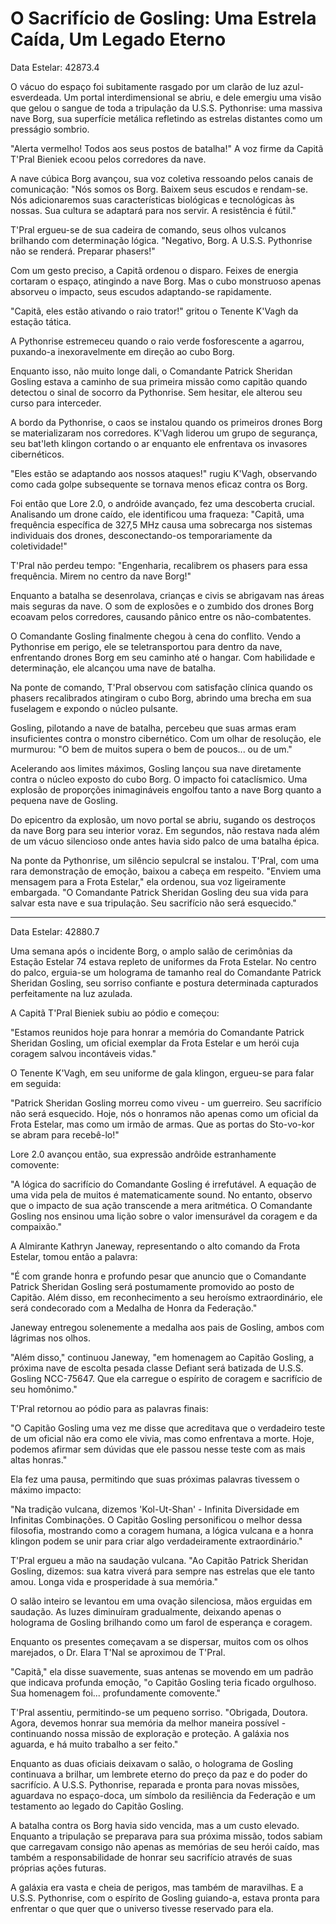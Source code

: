 # O Sacrifício de Gosling: Uma Estrela Caída, Um Legado Eterno

Data Estelar: 42873.4

O vácuo do espaço foi subitamente rasgado por um clarão de luz azul-esverdeada. Um portal interdimensional se abriu, e dele emergiu uma visão que gelou o sangue de toda a tripulação da U.S.S. Pythonrise: uma massiva nave Borg, sua superfície metálica refletindo as estrelas distantes como um presságio sombrio.

"Alerta vermelho! Todos aos seus postos de batalha!" A voz firme da Capitã T'Pral Bieniek ecoou pelos corredores da nave.

A nave cúbica Borg avançou, sua voz coletiva ressoando pelos canais de comunicação: "Nós somos os Borg. Baixem seus escudos e rendam-se. Nós adicionaremos suas características biológicas e tecnológicas às nossas. Sua cultura se adaptará para nos servir. A resistência é fútil."

T'Pral ergueu-se de sua cadeira de comando, seus olhos vulcanos brilhando com determinação lógica. "Negativo, Borg. A U.S.S. Pythonrise não se renderá. Preparar phasers!"

Com um gesto preciso, a Capitã ordenou o disparo. Feixes de energia cortaram o espaço, atingindo a nave Borg. Mas o cubo monstruoso apenas absorveu o impacto, seus escudos adaptando-se rapidamente.

"Capitã, eles estão ativando o raio trator!" gritou o Tenente K'Vagh da estação tática.

A Pythonrise estremeceu quando o raio verde fosforescente a agarrou, puxando-a inexoravelmente em direção ao cubo Borg.

Enquanto isso, não muito longe dali, o Comandante Patrick Sheridan Gosling estava a caminho de sua primeira missão como capitão quando detectou o sinal de socorro da Pythonrise. Sem hesitar, ele alterou seu curso para interceder.

A bordo da Pythonrise, o caos se instalou quando os primeiros drones Borg se materializaram nos corredores. K'Vagh liderou um grupo de segurança, seu bat'leth klingon cortando o ar enquanto ele enfrentava os invasores cibernéticos.

"Eles estão se adaptando aos nossos ataques!" rugiu K'Vagh, observando como cada golpe subsequente se tornava menos eficaz contra os Borg.

Foi então que Lore 2.0, o andróide avançado, fez uma descoberta crucial. Analisando um drone caído, ele identificou uma fraqueza: "Capitã, uma frequência específica de 327,5 MHz causa uma sobrecarga nos sistemas individuais dos drones, desconectando-os temporariamente da coletividade!"

T'Pral não perdeu tempo: "Engenharia, recalibrem os phasers para essa frequência. Mirem no centro da nave Borg!"

Enquanto a batalha se desenrolava, crianças e civis se abrigavam nas áreas mais seguras da nave. O som de explosões e o zumbido dos drones Borg ecoavam pelos corredores, causando pânico entre os não-combatentes.

O Comandante Gosling finalmente chegou à cena do conflito. Vendo a Pythonrise em perigo, ele se teletransportou para dentro da nave, enfrentando drones Borg em seu caminho até o hangar. Com habilidade e determinação, ele alcançou uma nave de batalha.

Na ponte de comando, T'Pral observou com satisfação clínica quando os phasers recalibrados atingiram o cubo Borg, abrindo uma brecha em sua fuselagem e expondo o núcleo pulsante.

Gosling, pilotando a nave de batalha, percebeu que suas armas eram insuficientes contra o monstro cibernético. Com um olhar de resolução, ele murmurou: "O bem de muitos supera o bem de poucos... ou de um."

Acelerando aos limites máximos, Gosling lançou sua nave diretamente contra o núcleo exposto do cubo Borg. O impacto foi cataclísmico. Uma explosão de proporções inimagináveis engolfou tanto a nave Borg quanto a pequena nave de Gosling.

Do epicentro da explosão, um novo portal se abriu, sugando os destroços da nave Borg para seu interior voraz. Em segundos, não restava nada além de um vácuo silencioso onde antes havia sido palco de uma batalha épica.

Na ponte da Pythonrise, um silêncio sepulcral se instalou. T'Pral, com uma rara demonstração de emoção, baixou a cabeça em respeito. "Enviem uma mensagem para a Frota Estelar," ela ordenou, sua voz ligeiramente embargada. "O Comandante Patrick Sheridan Gosling deu sua vida para salvar esta nave e sua tripulação. Seu sacrifício não será esquecido."

---

Data Estelar: 42880.7

Uma semana após o incidente Borg, o amplo salão de cerimônias da Estação Estelar 74 estava repleto de uniformes da Frota Estelar. No centro do palco, erguia-se um holograma de tamanho real do Comandante Patrick Sheridan Gosling, seu sorriso confiante e postura determinada capturados perfeitamente na luz azulada.

A Capitã T'Pral Bieniek subiu ao pódio e começou:

"Estamos reunidos hoje para honrar a memória do Comandante Patrick Sheridan Gosling, um oficial exemplar da Frota Estelar e um herói cuja coragem salvou incontáveis vidas."

O Tenente K'Vagh, em seu uniforme de gala klingon, ergueu-se para falar em seguida:

"Patrick Sheridan Gosling morreu como viveu - um guerreiro. Seu sacrifício não será esquecido. Hoje, nós o honramos não apenas como um oficial da Frota Estelar, mas como um irmão de armas. Que as portas do Sto-vo-kor se abram para recebê-lo!"

Lore 2.0 avançou então, sua expressão andrôide estranhamente comovente:

"A lógica do sacrifício do Comandante Gosling é irrefutável. A equação de uma vida pela de muitos é matematicamente sound. No entanto, observo que o impacto de sua ação transcende a mera aritmética. O Comandante Gosling nos ensinou uma lição sobre o valor imensurável da coragem e da compaixão."

A Almirante Kathryn Janeway, representando o alto comando da Frota Estelar, tomou então a palavra:

"É com grande honra e profundo pesar que anuncio que o Comandante Patrick Sheridan Gosling será postumamente promovido ao posto de Capitão. Além disso, em reconhecimento a seu heroísmo extraordinário, ele será condecorado com a Medalha de Honra da Federação."

Janeway entregou solenemente a medalha aos pais de Gosling, ambos com lágrimas nos olhos.

"Além disso," continuou Janeway, "em homenagem ao Capitão Gosling, a próxima nave de escolta pesada classe Defiant será batizada de U.S.S. Gosling NCC-75647. Que ela carregue o espírito de coragem e sacrifício de seu homônimo."

T'Pral retornou ao pódio para as palavras finais:

"O Capitão Gosling uma vez me disse que acreditava que o verdadeiro teste de um oficial não era como ele vivia, mas como enfrentava a morte. Hoje, podemos afirmar sem dúvidas que ele passou nesse teste com as mais altas honras."

Ela fez uma pausa, permitindo que suas próximas palavras tivessem o máximo impacto:

"Na tradição vulcana, dizemos 'Kol-Ut-Shan' - Infinita Diversidade em Infinitas Combinações. O Capitão Gosling personificou o melhor dessa filosofia, mostrando como a coragem humana, a lógica vulcana e a honra klingon podem se unir para criar algo verdadeiramente extraordinário."

T'Pral ergueu a mão na saudação vulcana. "Ao Capitão Patrick Sheridan Gosling, dizemos: sua katra viverá para sempre nas estrelas que ele tanto amou. Longa vida e prosperidade à sua memória."

O salão inteiro se levantou em uma ovação silenciosa, mãos erguidas em saudação. As luzes diminuíram gradualmente, deixando apenas o holograma de Gosling brilhando como um farol de esperança e coragem.

Enquanto os presentes começavam a se dispersar, muitos com os olhos marejados, o Dr. Elara T'Nal se aproximou de T'Pral.

"Capitã," ela disse suavemente, suas antenas se movendo em um padrão que indicava profunda emoção, "o Capitão Gosling teria ficado orgulhoso. Sua homenagem foi... profundamente comovente."

T'Pral assentiu, permitindo-se um pequeno sorriso. "Obrigada, Doutora. Agora, devemos honrar sua memória da melhor maneira possível - continuando nossa missão de exploração e proteção. A galáxia nos aguarda, e há muito trabalho a ser feito."

Enquanto as duas oficiais deixavam o salão, o holograma de Gosling continuava a brilhar, um lembrete eterno do preço da paz e do poder do sacrifício. A U.S.S. Pythonrise, reparada e pronta para novas missões, aguardava no espaço-doca, um símbolo da resiliência da Federação e um testamento ao legado do Capitão Gosling.

A batalha contra os Borg havia sido vencida, mas a um custo elevado. Enquanto a tripulação se preparava para sua próxima missão, todos sabiam que carregavam consigo não apenas as memórias de seu herói caído, mas também a responsabilidade de honrar seu sacrifício através de suas próprias ações futuras.

A galáxia era vasta e cheia de perigos, mas também de maravilhas. E a U.S.S. Pythonrise, com o espírito de Gosling guiando-a, estava pronta para enfrentar o que quer que o universo tivesse reservado para ela.
